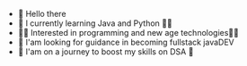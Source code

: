 - 👋 Hello there
- 🌱 I currently learning Java and Python 👨‍🎓
- 👨‍💻 Interested in programming and new age technologies👨‍💻
- 🤔 I'am looking for guidance in becoming fullstack javaDEV
- 🚀 I'am on a journey to boost my skills on DSA 🚀


